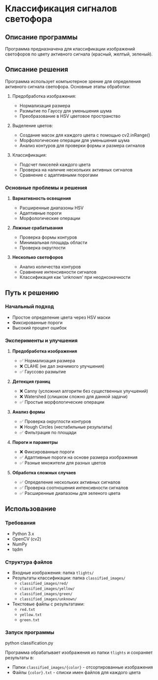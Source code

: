 # Классификация сигналов светофора

## Описание программы
Программа предназначена для классификации изображений светофоров по цвету активного сигнала (красный, желтый, зеленый).

## Описание решения
Программа использует компьютерное зрение для определения активного сигнала светофора. Основные этапы обработки:

1. Предобработка изображения:
   - Нормализация размера
   - Размытие по Гауссу для уменьшения шума
   - Преобразование в HSV цветовое пространство

2. Выделение цветов:
   - Создание масок для каждого цвета с помощью cv2.inRange()
   - Морфологические операции для уменьшения шума
   - Анализ контуров для проверки формы и размера сигналов

3. Классификация:
   - Подсчет пикселей каждого цвета
   - Проверка на наличие нескольких активных сигналов
   - Сравнение с адаптивными порогами

### Основные проблемы и решения

1. **Вариативность освещения**
   - Расширенные диапазоны HSV
   - Адаптивные пороги
   - Морфологические операции

2. **Ложные срабатывания**
   - Проверка формы контуров
   - Минимальная площадь области
   - Проверка округлости

3. **Несколько светофоров**
   - Анализ количества контуров
   - Сравнение интенсивности сигналов
   - Классификация как 'unknown' при неоднозначности
     
## Путь к решению

### Начальный подход
- Простое определение цвета через HSV маски
- Фиксированные пороги
- Высокий процент ошибок

### Эксперименты и улучшения

1. **Предобработка изображения**
   - ✅ Нормализация размера
   - ❌ CLAHE (не дал значимого улучшения)
   - ✅ Гауссово размытие

2. **Детекция границ**
   - ❌ Canny (усложнил алгоритм без существенных улучшений)
   - ❌ Watershed (слишком сложно для данной задачи)
   - ✅ Простые морфологические операции

3. **Анализ формы**
   - ✅ Проверка округлости контуров
   - ❌ Hough Circles (нестабильные результаты)
   - ✅ Фильтрация по площади

4. **Пороги и параметры**
   - ❌ Фиксированные пороги
   - ✅ Адаптивные пороги на основе размера изображения
   - ✅ Разные множители для разных цветов

5. **Обработка сложных случаев**
   - ✅ Определение нескольких активных сигналов
   - ✅ Проверка соотношения интенсивности сигналов
   - ✅ Расширенные диапазоны для зеленого цвета

## Использование

### Требования
- Python 3.x
- OpenCV (cv2)
- NumPy
- tqdm

### Структура файлов
- Входные изображения: папка `tlights/`
- Результаты классификации: папка `classified_images/`
  - `classified_images/red/`
  - `classified_images/yellow/`
  - `classified_images/green/`
  - `classified_images/unknown/`
- Текстовые файлы с результатами:
  - `red.txt`
  - `yellow.txt`
  - `green.txt`

### Запуск программы
python classification.py

Программа обрабатывает изображения из папки `tlights` и сохраняет результаты в:
- Папки `classified_images/{color}` - отсортированные изображения
- Файлы `{color}.txt` - списки имен файлов для каждого цвета
